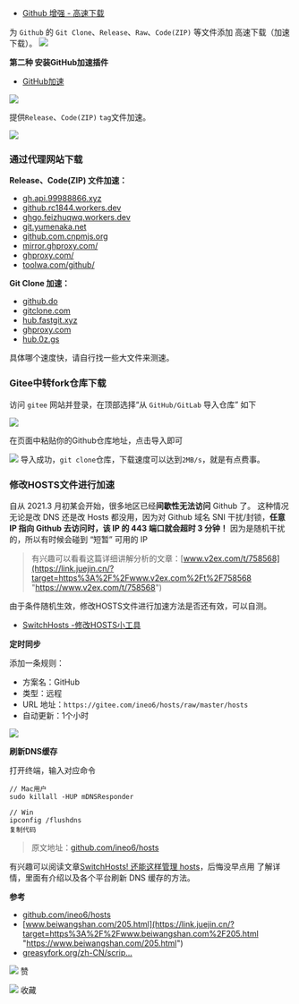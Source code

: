 -   [Github 增强 - 高速下载](https://link.juejin.cn/?target=https%3A%2F%2Fgreasyfork.org%2Fzh-CN%2Fscripts%2F412245-github-%25E5%25A2%259E%25E5%25BC%25BA-%25E9%25AB%2598%25E9%2580%259F%25E4%25B8%258B%25E8%25BD%25BD "https://greasyfork.org/zh-CN/scripts/412245-github-%E5%A2%9E%E5%BC%BA-%E9%AB%98%E9%80%9F%E4%B8%8B%E8%BD%BD")

为 `Github` 的 `Git Clone`、`Release`、`Raw`、`Code(ZIP)` 等文件添加 高速下载（加速下载）。 ![](https://p3-juejin.byteimg.com/tos-cn-i-k3u1fbpfcp/dc1058c4f41740029d5d540e8d906b76~tplv-k3u1fbpfcp-zoom-in-crop-mark:1304:0:0:0.awebp)

**第二种 安装GitHub加速插件**

-   [GitHub加速](https://link.juejin.cn/?target=https%3A%2F%2Fchrome.google.com%2Fwebstore%2Fdetail%2Fgithub%25E5%258A%25A0%25E9%2580%259F%2Fffjjnphohkfckeplcjflmgneebafggej "https://chrome.google.com/webstore/detail/github%E5%8A%A0%E9%80%9F/ffjjnphohkfckeplcjflmgneebafggej")

![](https://p3-juejin.byteimg.com/tos-cn-i-k3u1fbpfcp/7fd5159138324365a4d06da6974e4ad0~tplv-k3u1fbpfcp-zoom-in-crop-mark:1304:0:0:0.awebp)

提供`Release`、`Code(ZIP)` `tag`文件加速。

![](https://p3-juejin.byteimg.com/tos-cn-i-k3u1fbpfcp/8038c275d1334c78b82e2e15cf28a67d~tplv-k3u1fbpfcp-zoom-in-crop-mark:1304:0:0:0.awebp)

### 通过代理网站下载

**Release、Code(ZIP) 文件加速：**

-   [gh.api.99988866.xyz](https://link.juejin.cn/?target=https%3A%2F%2Fgh.api.99988866.xyz "https://gh.api.99988866.xyz")
-   [github.rc1844.workers.dev](https://link.juejin.cn/?target=https%3A%2F%2Fgithub.rc1844.workers.dev "https://github.rc1844.workers.dev")
-   [ghgo.feizhuqwq.workers.dev](https://link.juejin.cn/?target=https%3A%2F%2Fghgo.feizhuqwq.workers.dev "https://ghgo.feizhuqwq.workers.dev")
-   [git.yumenaka.net](https://link.juejin.cn/?target=https%3A%2F%2Fgit.yumenaka.net "https://git.yumenaka.net")
-   [github.com.cnpmjs.org](https://link.juejin.cn/?target=https%3A%2F%2Fgithub.com.cnpmjs.org "https://github.com.cnpmjs.org")
-   [mirror.ghproxy.com/](https://link.juejin.cn/?target=https%3A%2F%2Fmirror.ghproxy.com%2F "https://mirror.ghproxy.com/")
-   [ghproxy.com/](https://link.juejin.cn/?target=https%3A%2F%2Fghproxy.com%2F "https://ghproxy.com/")
-   [toolwa.com/github/](https://link.juejin.cn/?target=https%3A%2F%2Ftoolwa.com%2Fgithub%2F "https://toolwa.com/github/")

**Git Clone 加速：**

-   [github.do](https://link.juejin.cn/?target=https%3A%2F%2Fgithub.do "https://github.do")
-   [gitclone.com](https://link.juejin.cn/?target=https%3A%2F%2Fgitclone.com "https://gitclone.com")
-   [hub.fastgit.xyz](https://link.juejin.cn/?target=https%3A%2F%2Fhub.fastgit.xyz "https://hub.fastgit.xyz")
-   [ghproxy.com](https://link.juejin.cn/?target=https%3A%2F%2Fghproxy.com "https://ghproxy.com")
-   [hub.0z.gs](https://link.juejin.cn/?target=https%3A%2F%2Fhub.0z.gs "https://hub.0z.gs")

具体哪个速度快，请自行找一些大文件来测速。

### Gitee中转fork仓库下载

访问 `gitee` 网站并登录，在顶部选择“从 `GitHub/GitLab` 导入仓库” 如下

![](https://p3-juejin.byteimg.com/tos-cn-i-k3u1fbpfcp/d2b92288492f47b9b3c47a042caf7441~tplv-k3u1fbpfcp-zoom-in-crop-mark:1304:0:0:0.awebp)

在页面中粘贴你的Github仓库地址，点击导入即可

![](https://p3-juejin.byteimg.com/tos-cn-i-k3u1fbpfcp/44721404d30f4d1fb4ac08d1a17077d0~tplv-k3u1fbpfcp-zoom-in-crop-mark:1304:0:0:0.awebp) 导入成功，`git clone`仓库，下载速度可以达到`2MB/s`，就是有点费事。

### 修改HOSTS文件进行加速

自从 2021.3 月初某会开始，很多地区已经**间歇性无法访问** Github 了。 这种情况无论是改 DNS 还是改 Hosts 都没用，因为对 Github 域名 SNI 干扰/封锁，**任意 IP 指向 Github 去访问时，该 IP 的 443 端口就会超时 3 分钟！** 因为是随机干扰的，所以有时候会碰到 “短暂” 可用的 IP

> 有兴趣可以看看这篇详细讲解分析的文章：[www.v2ex.com/t/758568](https://link.juejin.cn/?target=https%3A%2F%2Fwww.v2ex.com%2Ft%2F758568 "https://www.v2ex.com/t/758568")

由于条件随机生效，修改HOSTS文件进行加速方法是否还有效，可以自测。

-   [SwitchHosts -修改HOSTS小工具](https://link.juejin.cn/?target=https%3A%2F%2Fswh.app%2Fzh%2F "https://swh.app/zh/")

**定时同步**

添加一条规则：

-   方案名：GitHub
-   类型：远程
-   URL 地址：`https://gitee.com/ineo6/hosts/raw/master/hosts`
-   自动更新：1个小时

![](https://p3-juejin.byteimg.com/tos-cn-i-k3u1fbpfcp/b31537d1591e4eac9550f9116015077b~tplv-k3u1fbpfcp-zoom-in-crop-mark:1304:0:0:0.awebp)

**刷新DNS缓存**

打开终端，输入对应命令

```
// Mac用户
sudo killall -HUP mDNSResponder

// Win
ipconfig /flushdns
复制代码
```

> 原文地址：[github.com/ineo6/hosts](https://link.juejin.cn/?target=https%3A%2F%2Fgithub.com%2Fineo6%2Fhosts "https://github.com/ineo6/hosts")

有兴趣可以阅读文章[SwitchHosts! 还能这样管理 hosts](https://link.juejin.cn/?target=https%3A%2F%2Fmp.weixin.qq.com%2Fs%2FA37XnD3HdcGSWUflj6JujQ "https://mp.weixin.qq.com/s/A37XnD3HdcGSWUflj6JujQ")，后悔没早点用 了解详情，里面有介绍以及各个平台刷新 DNS 缓存的方法。

**参考**

-   [github.com/ineo6/hosts](https://link.juejin.cn/?target=https%3A%2F%2Fgithub.com%2Fineo6%2Fhosts "https://github.com/ineo6/hosts")
-   [www.beiwangshan.com/205.html](https://link.juejin.cn/?target=https%3A%2F%2Fwww.beiwangshan.com%2F205.html "https://www.beiwangshan.com/205.html")
-   [greasyfork.org/zh-CN/scrip…](https://link.juejin.cn/?target=https%3A%2F%2Fgreasyfork.org%2Fzh-CN%2Fscripts%2F412245-github-%25E5%25A2%259E%25E5%25BC%25BA-%25E9%25AB%2598%25E9%2580%259F%25E4%25B8%258B%25E8%25BD%25BD "https://greasyfork.org/zh-CN/scripts/412245-github-%E5%A2%9E%E5%BC%BA-%E9%AB%98%E9%80%9F%E4%B8%8B%E8%BD%BD")

![](https://lf3-cdn-tos.bytescm.com/obj/static/xitu_juejin_web/00ba359ecd0075e59ffbc3d810af551d.svg) 赞

![](https://lf3-cdn-tos.bytescm.com/obj/static/xitu_juejin_web/3d482c7a948bac826e155953b2a28a9e.svg) 收藏